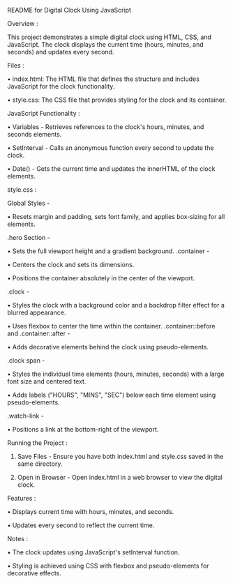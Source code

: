 README for Digital Clock Using JavaScript 

Overview :

This project demonstrates a simple digital clock using HTML, CSS, and JavaScript. The clock displays the current time (hours, minutes, and seconds) and updates every second.

Files :

• 	index.html: The HTML file that defines the structure and includes JavaScript for the clock functionality.

• 	style.css: The CSS file that provides styling for the clock and its container.


JavaScript Functionality :

• 	Variables -  Retrieves references to the clock's hours, minutes, and seconds elements.

• 	SetInterval -  Calls an anonymous function every second to update the clock.

• 	Date() -  Gets the current time and updates the innerHTML of the clock elements.


style.css :

Global Styles -

•   Resets margin and padding, sets font family, and applies box-sizing for all elements.

.hero Section -

•	Sets the full viewport height and a gradient background.
.container -

•	Centers the clock and sets its dimensions.

•	Positions the container absolutely in the center of the viewport.

.clock -

•	Styles the clock with a background color and a backdrop filter effect for a blurred appearance.

•	Uses flexbox to center the time within the container.
    .container::before and .container::after -

•	Adds decorative elements behind the clock using pseudo-elements.

.clock span -

•	Styles the individual time elements (hours, minutes, seconds) with a large font size and centered text.

•	Adds labels ("HOURS", "MINS", "SEC") below each time element using pseudo-elements.

.watch-link -

•	Positions a link at the bottom-right of the viewport.
 


Running the Project :

1.	Save Files -  Ensure you have both index.html and style.css saved in the same directory.

2.	Open in Browser -  Open index.html in a web browser to view the digital clock.



Features :

•	Displays current time with hours, minutes, and seconds.

•	Updates every second to reflect the current time.

Notes :

•	The clock updates using JavaScript's setInterval function.

•	Styling is achieved using CSS with flexbox and pseudo-elements for decorative effects.

